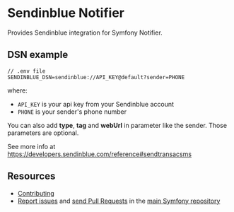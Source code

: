 Sendinblue Notifier
===================

Provides Sendinblue integration for Symfony Notifier.

DSN example
-----------

```
// .env file
SENDINBLUE_DSN=sendinblue://API_KEY@default?sender=PHONE
```

where:
 - `API_KEY` is your api key from your Sendinblue account
 - `PHONE` is your sender's phone number

You can also add **type**, **tag** and **webUrl** in parameter like the sender.
Those parameters are optional.

See more info at https://developers.sendinblue.com/reference#sendtransacsms

Resources
---------

  * [Contributing](https://symfony.com/doc/current/contributing/index.html)
  * [Report issues](https://github.com/symfony/symfony/issues) and
    [send Pull Requests](https://github.com/symfony/symfony/pulls)
    in the [main Symfony repository](https://github.com/symfony/symfony)
